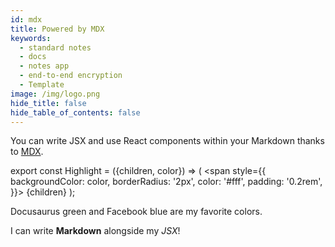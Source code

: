 ```yaml
---
id: mdx
title: Powered by MDX
keywords:
  - standard notes
  - docs
  - notes app
  - end-to-end encryption
  - Template
image: /img/logo.png
hide_title: false
hide_table_of_contents: false
---
```


You can write JSX and use React components within your Markdown thanks to [MDX](https://mdxjs.com/).

export const Highlight = ({children, color}) => ( <span style={{
      backgroundColor: color,
      borderRadius: '2px',
      color: '#fff',
      padding: '0.2rem',
    }}> {children} </span> );

<Highlight color="#25c2a0">Docusaurus green</Highlight> and <Highlight color="#1877F2">Facebook blue</Highlight> are my favorite colors.

I can write **Markdown** alongside my _JSX_!
